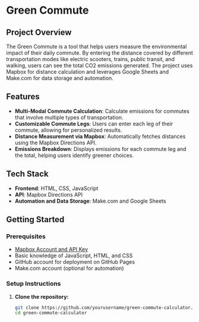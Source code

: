 # Green Commute

## Project Overview
The Green Commute is a tool that helps users measure the environmental impact of their daily commute. By entering the distance covered by different transportation modes like electric scooters, trains, public transit, and walking, users can see the total CO2 emissions generated. The project uses Mapbox for distance calculation and leverages Google Sheets and Make.com for data storage and automation.

## Features
- **Multi-Modal Commute Calculation**: Calculate emissions for commutes that involve multiple types of transportation.
- **Customizable Commute Legs**: Users can enter each leg of their commute, allowing for personalized results.
- **Distance Measurement via Mapbox**: Automatically fetches distances using the Mapbox Directions API.
- **Emissions Breakdown**: Displays emissions for each commute leg and the total, helping users identify greener choices.

## Tech Stack
- **Frontend**: HTML, CSS, JavaScript
- **API**: Mapbox Directions API
- **Automation and Data Storage**: Make.com and Google Sheets

## Getting Started

### Prerequisites
- [Mapbox Account and API Key](https://www.mapbox.com/)
- Basic knowledge of JavaScript, HTML, and CSS
- GitHub account for deployment on GitHub Pages
- Make.com account (optional for automation)

### Setup Instructions
1. **Clone the repository:**
   ```bash
   git clone https://github.com/yourusername/green-commute-calculator.git
   cd green-commute-calculator
